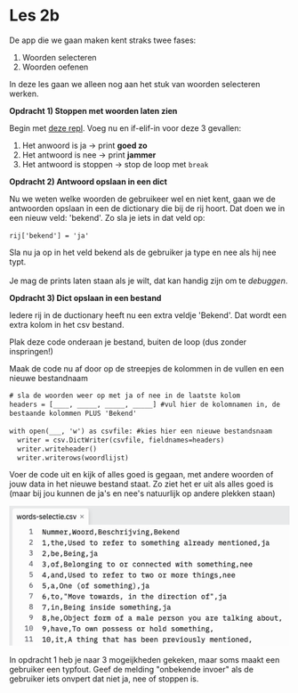 # Les 2b

De app die we gaan maken kent straks twee fases:&#x20;

1. Woorden selecteren
2. Woorden oefenen

In deze les gaan we alleen nog aan het stuk van woorden selecteren werken.&#x20;

**Opdracht 1) Stoppen met woorden laten zien**

Begin met [deze repl](https://replit.com/@mevrHermans/pidk-k3-m3-l2b1-1). Voeg nu en if-elif-in voor deze 3 gevallen:

1. Het anwoord is ja -> print **goed zo**
2. Het antwoord is nee -> print **jammer**
3. Het antwoord is stoppen -> stop de loop met `break`

**Opdracht 2) Antwoord opslaan in een dict**

Nu we weten welke woorden de gebruikeer wel en niet kent, gaan we de antwoorden opslaan in een de dictionary die bij de rij hoort. Dat doen we in een nieuw veld: 'bekend'. Zo sla je iets in dat veld op:

`rij['bekend'] = 'ja'`

Sla nu ja op in het veld bekend als de gebruiker ja type en nee als hij nee typt. \
\
Je mag de prints laten staan als je wilt, dat kan handig zijn om te _debuggen_.

**Opdracht 3) Dict opslaan in een bestand**

Iedere rij in de ductionary heeft nu een extra veldje 'Bekend'. Dat wordt een extra kolom in het csv bestand.

Plak deze code onderaan je bestand, buiten de loop (dus zonder inspringen!)

Maak de code nu af door op de streepjes de kolommen in de vullen en een nieuwe bestandnaam

```
# sla de woorden weer op met ja of nee in de laatste kolom
headers = [____, _____, _____, _____] #vul hier de kolomnamen in, de bestaande kolommen PLUS 'Bekend'

with open(___, 'w') as csvfile: #kies hier een nieuwe bestandsnaam
  writer = csv.DictWriter(csvfile, fieldnames=headers)
  writer.writeheader()
  writer.writerows(woordlijst)
```

Voer de code uit en kijk of alles goed is gegaan, met andere woorden of jouw data in het nieuwe bestand staat. Zo ziet het er uit als alles goed is (maar bij jou kunnen de ja's en nee's natuurlijk op andere plekken staan)

![](<../../.gitbook/assets/image (13).png>)

In opdracht 1 heb je naar 3 mogeijkheden gekeken, maar soms maakt een gebruiker een typfout. Geef de melding "onbekende invoer" als de gebruiker iets onvpert dat niet ja, nee of stoppen is.

